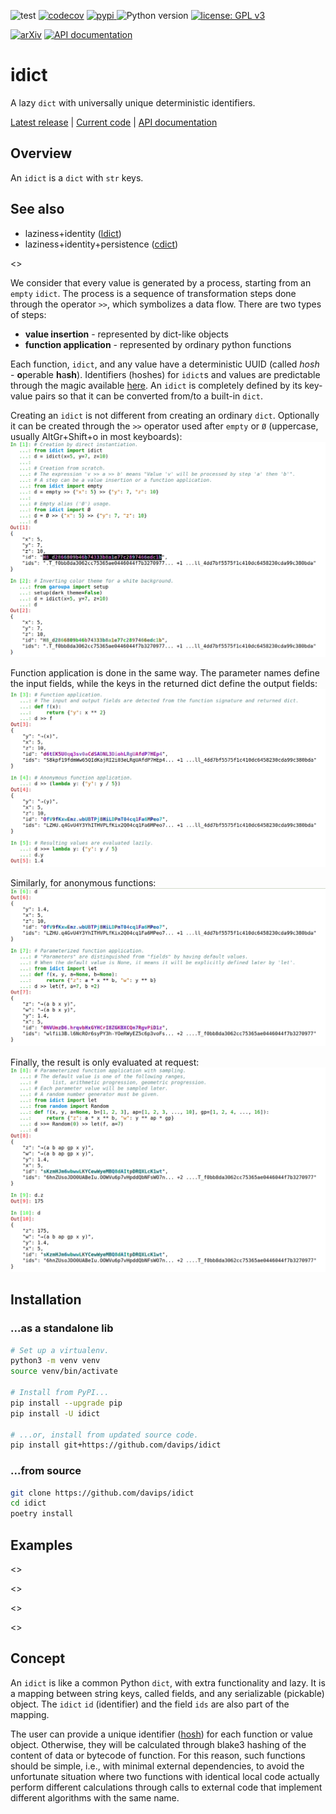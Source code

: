 ![test](https://github.com/davips/idict/workflows/test/badge.svg)
[![codecov](https://codecov.io/gh/davips/idict/branch/main/graph/badge.svg)](https://codecov.io/gh/davips/idict)
<a href="https://pypi.org/project/idict">
<img src="https://img.shields.io/pypi/v/idict.svg?label=release&color=blue&style=flat-square" alt="pypi">
</a>
![Python version](https://img.shields.io/badge/python-3.8%20%7C%203.9-blue.svg)
[![license: GPL v3](https://img.shields.io/badge/License-GPLv3-blue.svg)](https://www.gnu.org/licenses/gpl-3.0)

<!--- [![DOI](https://zenodo.org/badge/DOI/10.5281/zenodo.5501845.svg)](https://doi.org/10.5281/zenodo.5501845) --->
[![arXiv](https://img.shields.io/badge/arXiv-2109.06028-b31b1b.svg?style=flat-square)](https://arxiv.org/abs/2109.06028)
[![API documentation](https://img.shields.io/badge/doc-API%20%28auto%29-a0a0a0.svg)](https://davips.github.io/idict)

# idict

A lazy `dict` with universally unique deterministic identifiers.

[Latest release](https://pypi.org/project/idict) |
[Current code](https://github.com/davips/idict) |
[API documentation](https://davips.github.io/idict)

## Overview

An `idict` is a `dict` with `str` keys.

## See also

* laziness+identity ([ldict](https://pypi.org/project/ldict))
* laziness+identity+persistence ([cdict](https://pypi.org/project/cdict))

<<levelid>>

We consider that every value is generated by a process, starting from an `empty` `idict`. The process is a sequence of
transformation steps done through the operator `>>`, which symbolizes a data flow. There are two types of steps:

* **value insertion** - represented by dict-like objects
* **function application** - represented by ordinary python functions

Each function, `idict`, and any value have a deterministic UUID
(called _hosh_ - **o**perable **h**a**sh**). Identifiers (hoshes) for `idict`s and values are predictable through the
magic available [here](https://pypi.org/project/garoupa). An `idict` is completely defined by its key-value pairs so that
it can be converted from/to a built-in `dict`.

Creating an `idict` is not different from creating an ordinary `dict`. Optionally it can be created through the `>>` operator
used after `empty` or `Ø`
(uppercase, usually AltGr+Shift+o in most keyboards):
![img.png](https://raw.githubusercontent.com/davips/idict/main/examples/img.png)

Function application is done in the same way. The parameter names define the input fields, while the keys in the
returned dict define the output fields:
![img_1.png](https://raw.githubusercontent.com/davips/idict/main/examples/img_1.png)

Similarly, for anonymous functions:
![img_5.png](https://raw.githubusercontent.com/davips/idict/main/examples/img_2.png)

Finally, the result is only evaluated at request:
![img_6.png](https://raw.githubusercontent.com/davips/idict/main/examples/img_3.png)


## Installation
### ...as a standalone lib
```bash
# Set up a virtualenv. 
python3 -m venv venv
source venv/bin/activate

# Install from PyPI...
pip install --upgrade pip
pip install -U idict

# ...or, install from updated source code.
pip install git+https://github.com/davips/idict
```

### ...from source
```bash
git clone https://github.com/davips/idict
cd idict
poetry install
```

## Examples
<<merging>>

<<apply>>

<<sampling>>

<<compositionofsets>>

<!--- ## Persistence
Extra dependencies can be installed to support saving data to disk or to a server in the network. 

**[still an ongoing work...]**

`poetry install -E full`
--->

## Concept

An `idict` is like a common Python `dict`, with extra functionality and lazy. It is a mapping between string keys, called
fields, and any serializable (pickable) object. The `idict` `id` (identifier) and the field `ids` are also part of the
mapping.

The user can provide a unique identifier ([hosh](https://pypi.org/project/garoupa))
for each function or value object. Otherwise, they will be calculated through blake3 hashing of the content of data or
bytecode of function. For this reason, such functions should be simple, i.e., with minimal external dependencies, to
avoid the unfortunate situation where two functions with identical local code actually perform different calculations
through calls to external code that implement different algorithms with the same name.
<!--- Alternatively, a Hosh object can be passed inside the `dict` that is returned by the function, under the key "_id". ---/>

## Grants
This work was partially supported by Fapesp under supervision of
Prof. André C. P. L. F. de Carvalho at CEPID-CeMEAI (Grants 2013/07375-0 – 2019/01735-0).

</div>
